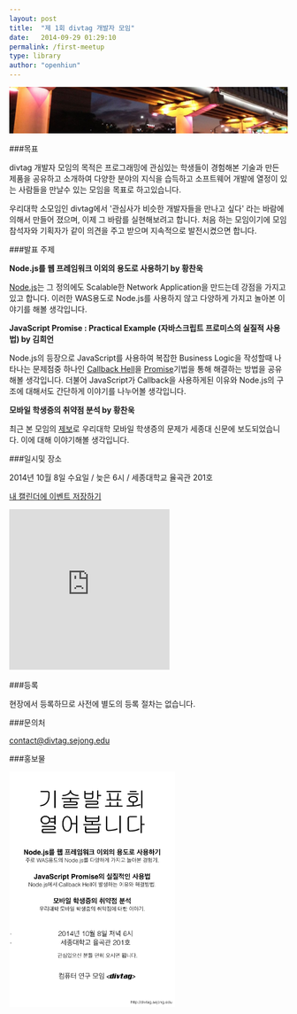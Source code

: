 ```yaml
---
layout: post
title:  "제 1회 divtag 개발자 모임"
date:   2014-09-29 01:29:10
permalink: /first-meetup
type: library
author: "openhiun"
---
```


<img src="../img/post/first-meetup.jpg" alt="first meetup" class="img-responsive rounded-corner">

###목표

divtag 개발자 모임의 목적은 프로그래밍에 관심있는 학생들이 경험해본 기술과 만든 제품을 공유하고 소개하여 다양한 분야의 지식을 습득하고 소프트웨어 개발에 열정이 있는 사람들을 만날수 있는 모임을 목표로 하고있습니다.

우리대학 소모임인 divtag에서 '관심사가 비슷한 개발자들을 만나고 싶다' 라는 바람에 의해서 만들어 졌으며, 이제 그 바람를 실현해보려고 합니다. 처음 하는 모임이기에 모임 참석자와 기획자가 같이 의견을 주고 받으며 지속적으로 발전시켰으면 합니다.

###발표 주제

**Node.js를 웹 프레임워크 이외의 용도로 사용하기 by 황찬욱**

[Node.js](http://nodejs.org)는 그 정의에도 Scalable한 Network Application을 만드는데 강점을 가지고 있고 합니다. 이러한 WAS용도로 Node.js를 사용하지 않고 다양하게 가지고 놀아본 이야기를 해볼 생각입니다.

**JavaScript Promise : Practical Example (자바스크립트 프로미스의 실질적 사용법) by 김희언**

Node.js의 등장으로 JavaScript를 사용하여 복잡한 Business Logic을 작성할때 나타나는 문제점중 하나인 [Callback Hell](http://callbackhell.com)을 [Promise](http://promisejs.org)기법을 통해 해결하는 방법을 공유해볼 생각입니다. 더불어 JavaScript가 Callback을 사용하게된 이유와 Node.js의 구조에 대해서도 간단하게 이야기를 나누어볼 생각입니다.

**모바일 학생증의 취약점 분석 by 황찬욱**

최근 본 모임의 [제보](https://www.facebook.com/photo.php?fbid=501881023282569&set=a.134498483354160.26848.100003820279887)로 우리대학 모바일 학생증의 문제가 세종대 신문에 보도되었습니다. 이에 대해 이야기해볼 생각입니다.

###일시및 장소

2014년 10월 8일 수요일 / 늦은 6시 / 세종대학교 율곡관 201호

<a href="../static/events/divtag-october-2014.ics">내 캘린더에 이벤트 저장하기</a>

<iframe src="https://www.google.com/maps/embed?pb=!1m18!1m12!1m3!1d3163.1378411895407!2d127.07404389999999!3d37.55181610000001!2m3!1f0!2f0!3f0!3m2!1i1024!2i768!4f13.1!3m3!1m2!1s0x357ca4d04ef3d389%3A0x322585c169b1b2bf!2z7ISc7Jq47Yq567OE7IucIOq1sOyekOuPmSDshLjsooXrjIDtlZnqtZAg7Jyo6rOh6rSA!5e0!3m2!1sen!2skr!4v1412131606053" width="290" height="290" frameborder="0" style="border:0"></iframe>

###등록

현장에서 등록하므로 사전에 별도의 등록 절차는 없습니다.

###문의처

contact@divtag.sejong.edu

###홍보물

<img src="../img/post/first-meetup-poster.png" width="300">
